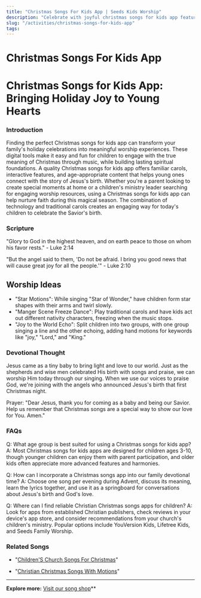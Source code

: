 ```yaml
---
title: "Christmas Songs For Kids App | Seeds Kids Worship"
description: "Celebrate with joyful christmas songs for kids app featuring biblical Christmas themes. Holiday worship music for children and families."
slug: "/activities/christmas-songs-for-kids-app"
tags:
---
```


# Christmas Songs For Kids App

# Christmas Songs for Kids App: Bringing Holiday Joy to Young Hearts

### Introduction
Finding the perfect Christmas songs for kids app can transform your family's holiday celebrations into meaningful worship experiences. These digital tools make it easy and fun for children to engage with the true meaning of Christmas through music, while building lasting spiritual foundations. A quality Christmas songs for kids app offers familiar carols, interactive features, and age-appropriate content that helps young ones connect with the story of Jesus's birth. Whether you're a parent looking to create special moments at home or a children's ministry leader searching for engaging worship resources, using a Christmas songs for kids app can help nurture faith during this magical season. The combination of technology and traditional carols creates an engaging way for today's children to celebrate the Savior's birth.

### Scripture
"Glory to God in the highest heaven, and on earth peace to those on whom his favor rests." - Luke 2:14

"But the angel said to them, 'Do not be afraid. I bring you good news that will cause great joy for all the people.'" - Luke 2:10

## Worship Ideas
- "Star Motions": While singing "Star of Wonder," have children form star shapes with their arms and twirl slowly.
- "Manger Scene Freeze Dance": Play traditional carols and have kids act out different nativity characters, freezing when the music stops.
- "Joy to the World Echo": Split children into two groups, with one group singing a line and the other echoing, adding hand motions for keywords like "joy," "Lord," and "King."

### Devotional Thought
Jesus came as a tiny baby to bring light and love to our world. Just as the shepherds and wise men celebrated His birth with songs and praise, we can worship Him today through our singing. When we use our voices to praise God, we're joining with the angels who announced Jesus's birth that first Christmas night. 

Prayer: "Dear Jesus, thank you for coming as a baby and being our Savior. Help us remember that Christmas songs are a special way to show our love for You. Amen."

### FAQs
Q: What age group is best suited for using a Christmas songs for kids app?
A: Most Christmas songs for kids apps are designed for children ages 3-10, though younger children can enjoy them with parent participation, and older kids often appreciate more advanced features and harmonies.

Q: How can I incorporate a Christmas songs app into our family devotional time?
A: Choose one song per evening during Advent, discuss its meaning, learn the lyrics together, and use it as a springboard for conversations about Jesus's birth and God's love.

Q: Where can I find reliable Christian Christmas songs apps for children?
A: Look for apps from established Christian publishers, check reviews in your device's app store, and consider recommendations from your church's children's ministry. Popular options include YouVersion Kids, Lifetree Kids, and Seeds Family Worship.

### Related Songs

- "[Children'S Church Songs For Christmas](/activities/children-s-church-songs-for-christmas/)"

- "[Christian Christmas Songs With Motions](/activities/christian-christmas-songs-with-motions/)"

---

**Explore more:** [Visit our song shop](https://seedskidsworship.com/shop)**

<!-- Schema Markup -->
<script type="application/ld+json">
{
  "@context": "https://schema.org",
  "@type": "MusicRecording",
  "name": "Christmas Songs For Kids App",
  "byArtist": {
    "@type": "MusicGroup",
    "name": "Seeds Kids Worship"
  },
  "isFamilyFriendly": true,
  "url": "https://seedskidsworship.com/activities/christmas-songs-for-kids-app/"
}
</script>